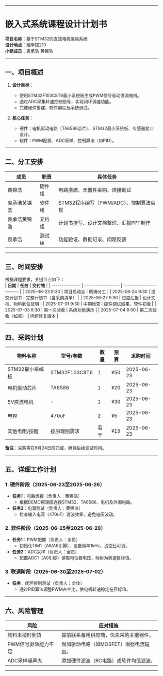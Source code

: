 
---

# **嵌入式系统课程设计计划书**  
**项目名称**：基于STM32的直流电机驱动系统  
**设计地点**：理学馆210  
**小组成员**：袁承浩 黄锦浩  

---

## **一、项目概述**  
1. **设计目标**：  
   - 使用STM32F103C8T6最小系统板生成PWM信号驱动直流电机。  
   - 通过ADC采集转速控制信号，实现闭环调速功能。  
   - 完成硬件搭建、软件编程及系统调试。  

2. **核心任务**：  
   - 硬件：电机驱动电路（TA6586芯片）、STM32最小系统板、传感器接口设计。  
   - 软件：PWM配置、ADC采样、控制算法（如PID）。  

---

## **二、分工安排**  
| **成员** | **职责** | **具体任务**                           |
| -------- | -------- | -------------------------------------- |
| 黄锦浩    | 硬件组   | 电路搭建、元器件采购、焊接调试         |
| 袁承浩黄锦浩    | 软件组   | STM32程序编写（PWM/ADC）、控制算法实现 |
| 袁承浩黄锦浩    | 文档组   | 计划书撰写、设计文档整理、汇报PPT制作  |
| 袁承浩    | 测试组   | 功能验证、数据记录、问题反馈           |

---

## **三、时间安排**  
根据课程要求，关键节点如下：  
| **日期**        | **任务**           | **交付物**               |
| --------------- | ------------------ | ------------------------ |
| 2025-06-23 9:30 | 项目启动会         | 明确分工                 |
| 2025-06-24 9:30 | 提交计划书         | 完整计划书（含采购清单） |
| 2025-06-27 9:30 | 进度汇报           | 设计文档、物料到位证明   |
| 2025-07-01 9:30 | 中期检查           | 硬件调试结果、软件初版   |
| 2025-07-03 9:30 | 第一次验收         | 系统功能演示             |
| 2025-07-04 9:00 | 第二次验收（如需） | 问题修复版本             |

---

## **四、采购计划**  
| **物料名称**    | **型号/参数** | **数量** | **预算** | **采购时间** |
| --------------- | ------------- | -------- | -------- | ------------ |
| STM32最小系统板 | STM32F103C8T6 | 1        | ¥50      | 2025-06-23   |
| 电机驱动芯片    | TA6586        | 1        | ¥20      | 2025-06-23   |
| 5V直流电机      | -             | 1        | ¥30      | 2025-06-23   |
| 电容            | 470uF         | 2        | ¥5       | 2025-06-23   |
| 其他电阻/按键   | 按原理图需求  | 若干     | ¥15      | 2025-06-23   |

**备注**：采购需在6月24日前完成，确保后续调试时间。  

---

## **五、详细工作计划**  
### **1. 硬件阶段（2025-06-23至2025-06-26）**  
- **任务1**：电路焊接（负责人：黄锦浩）  
  - 根据DEMO原理图连接STM32、TA6586、电机及外围电路。  
- **任务2**：电源测试（负责人：黄锦浩）  
  - 检查输入电容（470uF）滤波效果，避免电压波动。  

### **2. 软件阶段（2025-06-25至2025-06-29）**  
- **任务1**：PWM配置（负责人：全员）  
  - 初始化TIM1（A8/A9引脚），设置频率1kHz，占空比可调。  
- **任务2**：ADC采样（负责人：全员）  
  - 配置ADC1（A0引脚）读取电位器电压，映射为转速目标值。  

### **3. 联调阶段（2025-06-30至2025-07-02）**  
- **任务**：闭环控制测试（负责人：全体）  
  - 通过PID算法调整PWM占空比，使电机转速稳定在目标值。  

---

## **六、风险管理**  
| **风险**            | **应对措施**                           |
| ------------------- | -------------------------------------- |
| 物料未按时到货      | 提前联系备用供应商，优先采购关键器件。 |
| PWM信号驱动能力不足 | 增加驱动电路（如MOSFET）增强电流输出。 |
| ADC采样噪声大       | 添加硬件滤波（RC电路）或软件均值滤波。 |

---

  

